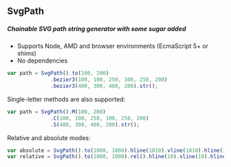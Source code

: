 ## SvgPath

##### Chainable SVG path string generator with some sugar added

* Supports Node, AMD and browser environments (EcmaScript 5+ or shims)
* No dependencies

```javascript
var path = SvgPath().to(100, 200)
              .bezier3(100, 100, 250, 100, 250, 200)
              .bezier3(400, 300, 400, 200).str();
```

Single-letter methods are also supported:
```javascript
var path = SvgPath().M(100, 200)
              .C(100, 100, 250, 100, 250, 200)
              .S(400, 300, 400, 200).str();
```

Relative and absolute modes:

```javascript
var absolute = SvgPath().to(1000, 1000).hline(1010).vline(1010).hline(1000).close();
var relative = SvgPath().to(1000, 1000).rel().hline(10).vline(10).hline(-10).close();
```
